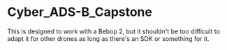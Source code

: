 # Cyber_ADS-B_Capstone
This is designed to work with a Bebop 2, but it shouldn't be too difficult to adapt it for other drones as long as there's an SDK or something for it.
